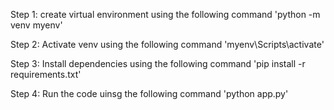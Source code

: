Step 1: create virtual environment using the following command
'python -m venv myenv'

Step 2: Activate venv using the following command
'myenv\Scripts\activate'

Step 3: Install dependencies using the following command
'pip install -r requirements.txt'

Step 4: Run the code uinsg the following command
'python app.py'
